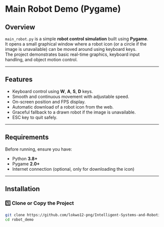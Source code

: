 
# Main Robot Demo (Pygame)

## Overview
`main_robot.py` is a simple **robot control simulation** built using **Pygame**.  
It opens a small graphical window where a robot icon (or a circle if the image is unavailable) can be moved around using keyboard keys.  
The project demonstrates basic real-time graphics, keyboard input handling, and object motion control.

---

## Features
- Keyboard control using **W**, **A**, **S**, **D** keys.
- Smooth and continuous movement with adjustable speed.
- On-screen position and FPS display.
- Automatic download of a robot icon from the web.
- Graceful fallback to a drawn robot if the image is unavailable.
- ESC key to quit safely.

---

## Requirements
Before running, ensure you have:

- Python **3.8+**
- Pygame **2.0+**
- Internet connection (optional, only for downloading the icon)

---

## Installation

### 1️⃣ Clone or Copy the Project
```bash
git clone https://github.com/lokwo12-png/Intelligent-Systems-and-Robotics-Laboratory/Project1_Simple_Robot/robot_demo.git
cd robot_demo
